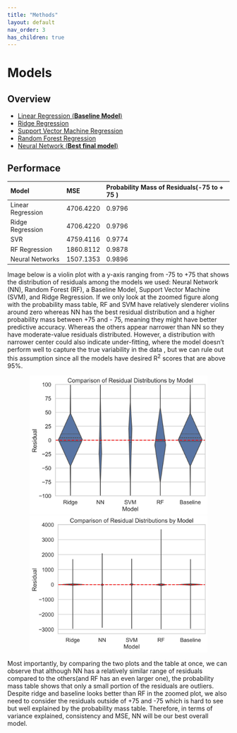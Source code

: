 ```yaml
---
title: "Methods"
layout: default
nav_order: 3
has_children: true
---
```


# Models

## Overview
- [Linear Regression (**Baseline Model**)](/regression#Linear-Regression-Baseline-Model)
- [Ridge Regression](/regression#Ridge-Regression)
- [Support Vector Machine Regression](/regression#Support-Vector-Machine-Regressor)
- [Random Forest Regression](/regression#Random-Forest-Regressor)
- [Neural Network (**Best final model**)](/regression#neural-networks)

## Performace

| Model           | MSE               |Probability Mass of Residuals(-75 to + 75 )|
|:----------------|:------------------|:---------------|
|Linear Regression| 4706.4220         |0.9796        |        
|Ridge Regression | 4706.4220         |0.9796        |
|SVR              | 4759.4116         |0.9774        |
|RF Regression    | 1860.8112         |0.9878        |
|Neural Networks  | 1507.1353         |0.9896        |

Image below is a violin plot with a y-axis ranging from -75 to +75 that shows the distribution of residuals among the models we used: Neural Network (NN), Random Forest (RF), a Baseline Model, Support Vector Machine (SVM), and Ridge Regression. If we only look at the zoomed figure along with the probability mass table, RF and SVM have relatively slenderer violins around zero whereas NN has the best residual distribution and a higher probability mass between +75 and - 75, meaning they might have better predictive accuracy. Whereas the others appear narrower than NN so they have moderate-value residuals distributed. However, a distribution with narrower center could also indicate under-fitting, where the model doesn’t perform well to capture the true variability in the data , but we can rule out this assumption since all the models have desired R<sup>2</sup> scores that are above 95%.  
<center><img src="assets/images/Violin_zoomed.png" alt="Violin_zoomed" width="80%" height="80%"> </center>
<center><img src="assets/images/Violin_Unzoomed.png" alt="Violin_Unzoomed" width="80%" height="80%"> </center>


Most importantly, by comparing the two plots and the table at once, we can observe that although NN has a relatively  similar range of residuals compared to the others(and RF has an even larger one), the probability mass table shows that only a small portion of the residuals are outliers. Despite ridge and baseline looks better than RF in the zoomed plot, we also need to consider the residuals outside of  +75 and -75 which is hard to see but well explained by the probability mass table. Therefore, in terms of variance explained, consistency and MSE, NN will be our best overall model.